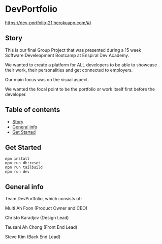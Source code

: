 # DevPortfolio

https://dev-portfolio-21.herokuapp.com/#/

## Story
This is our final Group Project that was presented during a 15 week Software Develeopment Bootcamp at Enspiral Dev Academy.

We wanted to create a platform for ALL developers to be able to showcase their work, their personalities and get connected to employers.

Our main focus was on the visual aspect. 

We wanted the focal point to be the portfolio or work itself first before the developer. 

## Table of contents
* [Story](#story)
* [General info](#general-info)
* [Get Started](#get-started)

## Get Started

```shell
npm install
npm run db:reset
npm run tailbuild
npm run dev
```
		
## General info
Team DevPortfolio, which consists of: 

Multi Ah Foon (Product Owner and CEO)

Christo Karadjov (Design Lead)

Tausani Ah Chong (Front End Lead)

Steve Kim (Back End Lead)
